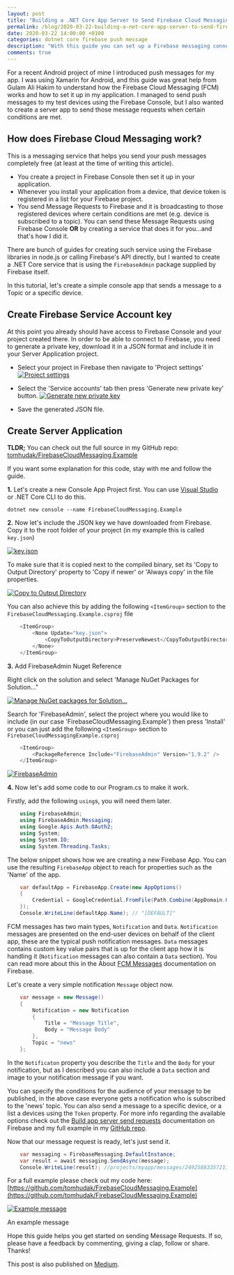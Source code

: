 ```yaml
---
layout: post
title: "Building a .NET Core App Server to Send Firebase Cloud Messaging Message Requests"
permalink: /blog/2020-03-22-building-a-net-core-app-server-to-send-firebase-cloud-messaging-message-requests/
date: 2020-03-22 14:00:00 +0100
categories: dotnet core firebase push message
description: "With this guide you can set up a Firebase messaging connection using .NET"
comments: true
---
```


For a recent Android project of mine I introduced push messages for my app. I was using Xamarin for Android, and this guide was great help from Gulam Ali Hakim to understand how the Firebase Cloud Messaging (FCM) works and how to set it up in my application. I managed to send push messages to my test devices using the Firebase Console, but I also wanted to create a server app to send those message requests when certain conditions are met.

## How does Firebase Cloud Messaging work?

This is a messaging service that helps you send your push messages completely free (at least at the time of writing this article).

- You create a project in Firebase Console then set it up in your application.
- Whenever you install your application from a device, that device token is registered in a list for your Firebase project.
- You send Message Requests to Firebase and it is broadcasting to those registered devices where certain conditions are met (e.g. device is subscribed to a topic). You can send these Message Requests using Firebase Console **OR** by creating a service that does it for you…and that's how I did it.

There are bunch of guides for creating such service using the Firebase libraries in node.js or calling Firebase's API directly, but I wanted to create a .NET Core service that is using the `FirebaseAdmin` package supplied by Firebase itself.

In this tutorial, let's create a simple console app that sends a message to a Topic or a specific device.

## Create Firebase Service Account key

At this point you already should have access to Firebase Console and your project created there. In order to be able to connect to Firebase, you need to generate a private key, download it in a JSON format and include it in your Server Application project.

- Select your project in Firebase then navigate to 'Project settings'
[![Project settings](/assets/2020-03-22-firebase/2020-03-22-firebase-image-1.png)](/assets/2020-03-22-firebase/2020-03-22-firebase-image-1.png)

- Select the 'Service accounts' tab then press 'Generate new private key' button.
[![Generate new private key](/assets/2020-03-22-firebase/2020-03-22-firebase-image-2.png)](/assets/2020-03-22-firebase/2020-03-22-firebase-image-2.png)

- Save the generated JSON file.

## Create Server Application
**TLDR;** You can check out the full source in my GitHub repo: [tomhudak/FirebaseCloudMessaging.Example](https://github.com/tomhudak/FirebaseCloudMessaging.Example)

If you want some explanation for this code, stay with me and follow the guide.

**1.** Let's create a new Console App Project first. You can use [Visual Studio](https://docs.microsoft.com/en-us/visualstudio/get-started/csharp/tutorial-console?view=vs-2019) or .NET Core CLI to do this.

`dotnet new console --name FirebaseCloudMessaging.Example`

**2.** Now let's include the JSON key we have downloaded from Firebase. Copy it to the root folder of your project (in my example this is called `key.json`)

[![key.json](/assets/2020-03-22-firebase/2020-03-22-firebase-image-3.png)](/assets/2020-03-22-firebase/2020-03-22-firebase-image-3.png)

To make sure that it is copied next to the compiled binary, set its 'Copy to Output Directory' property to 'Copy if newer' or 'Always copy' in the file properties.

[![Copy to Output Directory](/assets/2020-03-22-firebase/2020-03-22-firebase-image-4.png)](/assets/2020-03-22-firebase/2020-03-22-firebase-image-4.png)

You can also achieve this by adding the following `<ItemGroup>` section to the `FirebaseCloudMessaging.Example.csproj` file

```csharp
    <ItemGroup>
        <None Update="key.json">
            <CopyToOutputDirectory>PreserveNewest</CopyToOutputDirectory>
        </None>
    </ItemGroup>
```

**3.** Add FirebaseAdmin Nuget Reference

Right click on the solution and select 'Manage NuGet Packages for Solution…"

[![Manage NuGet packages for Solution...](/assets/2020-03-22-firebase/2020-03-22-firebase-image-5.png)](/assets/2020-03-22-firebase/2020-03-22-firebase-image-5.png)

Search for 'FirebaseAdmin', select the project where you would like to include (in our case 'FirebaseCloudMessaging.Example') then press 'Install'
or you can just add the following `<ItemGroup>` section to `FirebaseCloudMessagingExample.csproj`

```csharp
    <ItemGroup>
        <PackageReference Include="FirebaseAdmin" Version="1.9.2" />
    </ItemGroup>
```

[![FirebaseAdmin](/assets/2020-03-22-firebase/2020-03-22-firebase-image-6.png)](/assets/2020-03-22-firebase/2020-03-22-firebase-image-6.png)

**4.** Now let's add some code to our Program.cs to make it work.

Firstly, add the following `using`s, you will need them later.

```csharp
    using FirebaseAdmin;
    using FirebaseAdmin.Messaging;
    using Google.Apis.Auth.OAuth2;
    using System;
    using System.IO;
    using System.Threading.Tasks;
```

The below snippet shows how we are creating a new Firebase App. You can use the resulting `FirebaseApp` object to reach for properties such as the 'Name' of the app.

```csharp
    var defaultApp = FirebaseApp.Create(new AppOptions()
    {
        Credential = GoogleCredential.FromFile(Path.Combine(AppDomain.CurrentDomain.BaseDirectory, "key.json")),
    });
    Console.WriteLine(defaultApp.Name); // "[DEFAULT]"
```

FCM messages has two main types, `Notification` and `Data`. `Notification` messages are presented on the end-user devices on behalf of the client app, these are the typical push notification messages. `Data` messages contains custom key value pairs that is up for the client app how it is handling it (`Notification` messages can also contain a `Data` section). You can read more about this in the About [FCM Messages](https://firebase.google.com/docs/cloud-messaging/concept-options) documentation on Firebase.

Let's create a very simple notification `Message` object now.

```csharp
    var message = new Message()
    {
        Notification = new Notification
        {
            Title = "Message Title",
            Body = "Message Body"
        },
        Topic = "news"
    };
```

In the `Notificaton` property you describe the `Title` and the `Body` for your notification, but as I described you can also include a `Data` section and image to your notification message if you want.

You can specify the conditions for the audience of your message to be published, in the above case everyone gets a notification who is subscribed to the 'news' topic. You can also send a message to a specific device, or a list a devices using the `Token` property. For more info regarding the available options check out the [Build app server send requests](https://firebase.google.com/docs/cloud-messaging/send-message) documentation on Firebase and my full example in my [GitHub repo](https://github.com/tomhudak/FirebaseCloudMessaging.Example).

Now that our message request is ready, let's just send it.

```csharp
    var messaging = FirebaseMessaging.DefaultInstance;
    var result = await messaging.SendAsync(message);
    Console.WriteLine(result); //projects/myapp/messages/2492588335721724324
```

For a full example please check out my code here: [https://github.com/tomhudak/FirebaseCloudMessaging.Example](https://github.com/tomhudak/FirebaseCloudMessaging.Example)

[![Example message](/assets/2020-03-22-firebase/2020-03-22-firebase-image-7.png)](/assets/2020-03-22-firebase/2020-03-22-firebase-image-7.png)
<p class="italic center">An example message</p>

Hope this guide helps you get started on sending Message Requests. If so, please have a feedback by commenting, giving a clap, follow or share. Thanks!

This post is also published on [Medium](https://medium.com/@tamashudak/building-net-core-app-server-to-send-firebase-cloud-messaging-message-requests-641f3c6c90ae).
